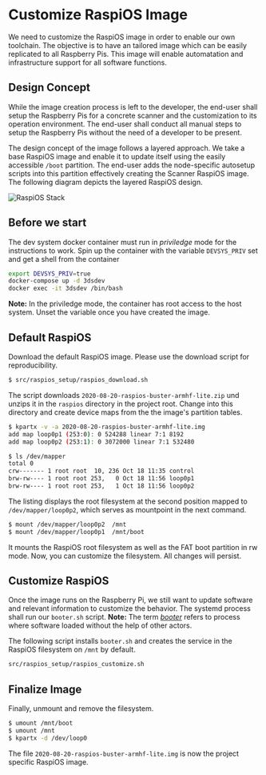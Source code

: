 # Customize RaspiOS Image

We need to customize the RaspiOS image in order to enable our own toolchain. The objective is to have an tailored image which can be easily replicated to all Raspberry Pis. This image will enable automatation and infrastructure support for all software functions.

## Design Concept

While the image creation process is left to the developer, the end-user shall setup the Raspberry Pis for a concrete scanner and the customization to its operation environment. The end-user shall conduct all manual steps to setup the Raspberry Pis without the need of a developer to be present. 

The design concept of the image follows a layered approach. We take a base RaspiOS image and enable it to update itself using the easily accessible `/boot` partition. The end-user adds the node-specific autosetup scripts into this partition effectively creating the Scanner RaspiOS image. The following diagram depicts the layered RaspiOS design.

![RaspiOS Stack](http://www.plantuml.com/plantuml/png/3SMn3G8n30NGLM21kBYEcWqO08KVYukuE97zBHYVUysxTiEHJTEFoqwkk8bu_PPtvvwl37LCeneBvX0qnMTpsUuFL3Dr6JLurYP2i9vUO_KPXJ_-0G00)

## Before we start

The dev system docker container must run in *priviledge* mode for the instructions to work. Spin up the container with the variable `DEVSYS_PRIV` set and get a shell from the container

```bash
export DEVSYS_PRIV=true
docker-compose up -d 3dsdev
docker exec -it 3dsdev /bin/bash
```

**Note:** In the priviledge mode, the container has root access to the host system. Unset the variable once you have created the image.

## Default RaspiOS

Download the default RaspiOS image. Please use the download script for reproducibility.

```bash
$ src/raspios_setup/raspios_download.sh
```

The script downloads `2020-08-20-raspios-buster-armhf-lite.zip` und unzips it in the `raspios` directory in the project root. Change into this directory and create device maps from the the image's partition tables. 

```bash
$ kpartx -v -a 2020-08-20-raspios-buster-armhf-lite.img
add map loop0p1 (253:0): 0 524288 linear 7:1 8192
add map loop0p2 (253:1): 0 3072000 linear 7:1 532480

$ ls /dev/mapper
total 0
crw------- 1 root root  10, 236 Oct 18 11:35 control
brw-rw---- 1 root root 253,   0 Oct 18 11:56 loop0p1
brw-rw---- 1 root root 253,   1 Oct 18 11:56 loop0p2
```

The listing displays the root filesystem at the second position mapped to `/dev/mapper/loop0p2`, which serves as mountpoint in the next command.

```bash
$ mount /dev/mapper/loop0p2  /mnt
$ mount /dev/mapper/loop0p1  /mnt/boot
```

It mounts the RaspiOS root filesystem as well as the FAT boot partition in rw mode. Now, you can customize the filesystem. All changes will persist. 


## Customize RaspiOS

Once the image runs on the Raspberry Pi, we still want to update software and relevant information to customize the behavior. The systemd process shall run our `booter.sh` script. **Note:** The term [*booter*](https://en.wikipedia.org/wiki/Booter) refers to process where software loaded without the help of other actors.

The following script installs `booter.sh` and creates the service in the RaspiOS filesystem on `/mnt` by default.

```bash
src/raspios_setup/raspios_customize.sh
```

## Finalize Image

Finally, unmount and remove the filesystem.

```bash
$ umount /mnt/boot
$ umount /mnt
$ kpartx -d /dev/loop0
```

The file `2020-08-20-raspios-buster-armhf-lite.img` is now the project specific RaspiOS image. 
